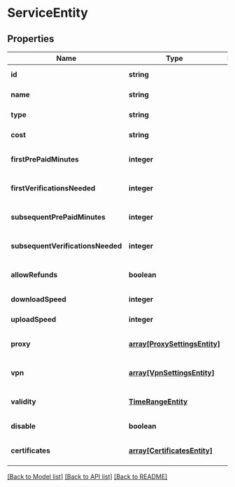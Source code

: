 # ServiceEntity

## Properties
Name | Type | Description | Notes
------------ | ------------- | ------------- | -------------
**id** | **string** |  | [default to null]
**name** | **string** |  | [default to null]
**type** | **string** |  | [default to null]
**cost** | **string** |  | [default to null]
**firstPrePaidMinutes** | **integer** |  | [optional] [default to null]
**firstVerificationsNeeded** | **integer** |  | [optional] [default to null]
**subsequentPrePaidMinutes** | **integer** |  | [optional] [default to null]
**subsequentVerificationsNeeded** | **integer** |  | [optional] [default to null]
**allowRefunds** | **boolean** |  | [optional] [default to null]
**downloadSpeed** | **integer** |  | [default to null]
**uploadSpeed** | **integer** |  | [default to null]
**proxy** | [**array[ProxySettingsEntity]**](ProxySettingsEntity.md) |  | [optional] [default to null]
**vpn** | [**array[VpnSettingsEntity]**](VpnSettingsEntity.md) |  | [optional] [default to null]
**validity** | [**TimeRangeEntity**](TimeRangeEntity.md) |  | [optional] [default to null]
**disable** | **boolean** |  | [default to null]
**certificates** | [**array[CertificatesEntity]**](CertificatesEntity.md) |  | [optional] [default to null]

[[Back to Model list]](../README.md#documentation-for-models) [[Back to API list]](../README.md#documentation-for-api-endpoints) [[Back to README]](../README.md)


